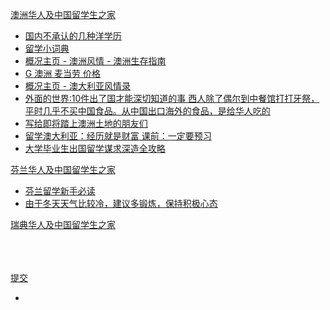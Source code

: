 
[澳洲华人及中国留学生之家](http://www.audiy.com/news/newindex.htm)
- [国内不承认的几种洋学历](http://www.audiy.com/news/new33.htm)
- [留学小词典](http://www.audiy.com/guidefile/guideindex.htm)
- [概况主页 - 澳洲风情 - 澳洲生存指南](http://www.audiy.com/news/new76.htm)
- [G 澳洲 麦当劳 价格](http://www.audiy.com/news/new48.htm)
- [概况主页 - 澳大利亚风情录](http://www.audiy.com/news/newindex06.htm)
- [外面的世界:10件出了国才能深切知道的事 西人除了偶尔到中餐馆打打牙祭，平时几乎不买中国食品。从中国出口海外的食品，是给华人吃的](http://www.audiy.com/pva/pva157.htm)
- [写给即将踏上澳洲土地的朋友们](http://www.audiy.com/pva/pva163.htm)
- [留学澳大利亚：经历就是财富 课前：一定要预习](http://www.audiy.com/pva/pva162.htm)
- [大学毕业生出国留学谋求深造全攻略](http://www.audiy.com/news/new77.htm)

[芬兰华人及中国留学生之家](http://www.kina.cc/fi/)
- [芬兰留学新手必读](http://www.kina.cc/cm/script/forum/view.asp?article_id=2623041)
- [由于冬天天气比较冷，建议多锻炼，保持积极心态](https://www.zhihu.com/question/28664166)

[瑞典华人及中国留学生之家](http://www.kina.cc/se/)


<br><br><br>
[提交](http://web.archive.org/)

-
